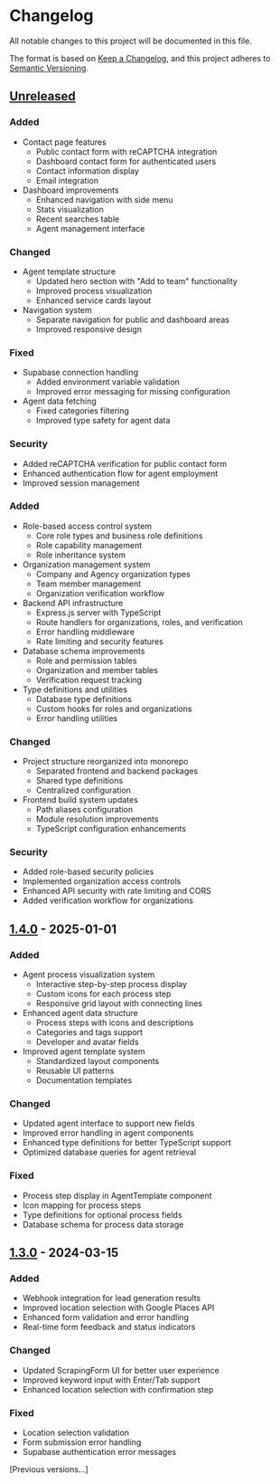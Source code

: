 # Changelog

All notable changes to this project will be documented in this file.

The format is based on [Keep a Changelog](https://keepachangelog.com/en/1.0.0/),
and this project adheres to [Semantic Versioning](https://semver.org/spec/v2.0.0.html).

## [Unreleased]
### Added
- Contact page features
  - Public contact form with reCAPTCHA integration
  - Dashboard contact form for authenticated users
  - Contact information display
  - Email integration
- Dashboard improvements
  - Enhanced navigation with side menu
  - Stats visualization
  - Recent searches table
  - Agent management interface

### Changed
- Agent template structure
  - Updated hero section with "Add to team" functionality
  - Improved process visualization
  - Enhanced service cards layout
- Navigation system
  - Separate navigation for public and dashboard areas
  - Improved responsive design

### Fixed
- Supabase connection handling
  - Added environment variable validation
  - Improved error messaging for missing configuration
- Agent data fetching
  - Fixed categories filtering
  - Improved type safety for agent data

### Security
- Added reCAPTCHA verification for public contact form
- Enhanced authentication flow for agent employment
- Improved session management

### Added
- Role-based access control system
  - Core role types and business role definitions
  - Role capability management
  - Role inheritance system
- Organization management system
  - Company and Agency organization types
  - Team member management
  - Organization verification workflow
- Backend API infrastructure
  - Express.js server with TypeScript
  - Route handlers for organizations, roles, and verification
  - Error handling middleware
  - Rate limiting and security features
- Database schema improvements
  - Role and permission tables
  - Organization and member tables
  - Verification request tracking
- Type definitions and utilities
  - Database type definitions
  - Custom hooks for roles and organizations
  - Error handling utilities

### Changed
- Project structure reorganized into monorepo
  - Separated frontend and backend packages
  - Shared type definitions
  - Centralized configuration
- Frontend build system updates
  - Path aliases configuration
  - Module resolution improvements
  - TypeScript configuration enhancements

### Security
- Added role-based security policies
- Implemented organization access controls
- Enhanced API security with rate limiting and CORS
- Added verification workflow for organizations

## [1.4.0] - 2025-01-01
### Added
- Agent process visualization system
  - Interactive step-by-step process display
  - Custom icons for each process step
  - Responsive grid layout with connecting lines
- Enhanced agent data structure
  - Process steps with icons and descriptions
  - Categories and tags support
  - Developer and avatar fields
- Improved agent template system
  - Standardized layout components
  - Reusable UI patterns
  - Documentation templates

### Changed
- Updated agent interface to support new fields
- Improved error handling in agent components
- Enhanced type definitions for better TypeScript support
- Optimized database queries for agent retrieval

### Fixed
- Process step display in AgentTemplate component
- Icon mapping for process steps
- Type definitions for optional process fields
- Database schema for process data storage

## [1.3.0] - 2024-03-15
### Added
- Webhook integration for lead generation results
- Improved location selection with Google Places API
- Enhanced form validation and error handling
- Real-time form feedback and status indicators

### Changed
- Updated ScrapingForm UI for better user experience
- Improved keyword input with Enter/Tab support
- Enhanced location selection with confirmation step

### Fixed
- Location selection validation
- Form submission error handling
- Supabase authentication error messages

[Previous versions...]

[Unreleased]: https://github.com/yourusername/project/compare/v1.4.0...HEAD
[1.4.0]: https://github.com/yourusername/project/compare/v1.3.0...v1.4.0
[1.3.0]: https://github.com/yourusername/project/compare/v1.2.0...v1.3.0
[1.2.0]: https://github.com/yourusername/project/compare/v1.1.0...v1.2.0
[1.1.0]: https://github.com/yourusername/project/compare/v1.0.0...v1.1.0
[1.0.0]: https://github.com/yourusername/project/releases/tag/v1.0.0